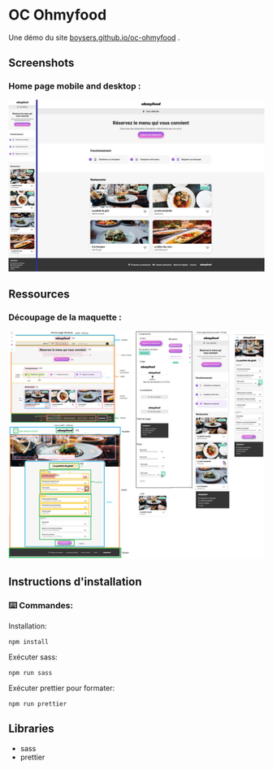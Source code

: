 # OC Ohmyfood

Une démo du site [boysers.github.io/oc-ohmyfood](https://boysers.github.io/oc-ohmyfood/) .

## Screenshots

### Home page mobile and desktop :

![screen homepage mobile and desktop](screenshots/screen_homepage_mobile_and_desktop.jpg)


<!-- ### Example menu restaurant page mobile and desktop : -->

<!-- ![example screen menu restaurant mobile and desktop](screenshots/screen.jpg) -->

## Ressources

### Découpage de la maquette :

![découpage de la maquette](ressources/decoupage_desktop.png)

## Instructions d'installation

### ⌨️ Commandes:

Installation:

```
npm install
```

Exécuter sass:

```
npm run sass
```

Exécuter prettier pour formater:

```
npm run prettier
```

## Libraries

- sass
- prettier
